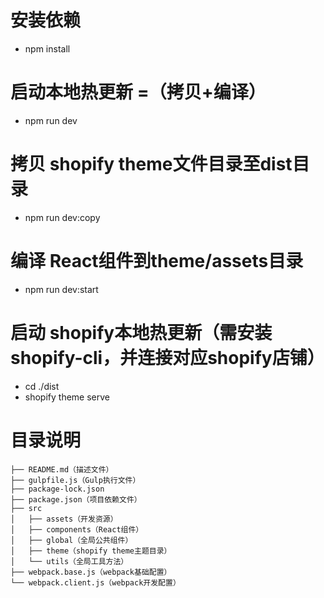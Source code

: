 # 安装依赖
* npm install

# 启动本地热更新 =（拷贝+编译）
* npm run dev

# 拷贝 shopify theme文件目录至dist目录
* npm run dev:copy

# 编译 React组件到theme/assets目录
* npm run dev:start

# 启动 shopify本地热更新（需安装shopify-cli，并连接对应shopify店铺）
* cd ./dist
* shopify theme serve

# 目录说明
```
├── README.md（描述文件）
├── gulpfile.js（Gulp执行文件）
├── package-lock.json
├── package.json（项目依赖文件）
├── src
│   ├── assets（开发资源）
│   ├── components（React组件）
│   ├── global（全局公共组件）
│   ├── theme（shopify theme主题目录）
│   └── utils（全局工具方法）
├── webpack.base.js（webpack基础配置）
└── webpack.client.js（webpack开发配置）
```
